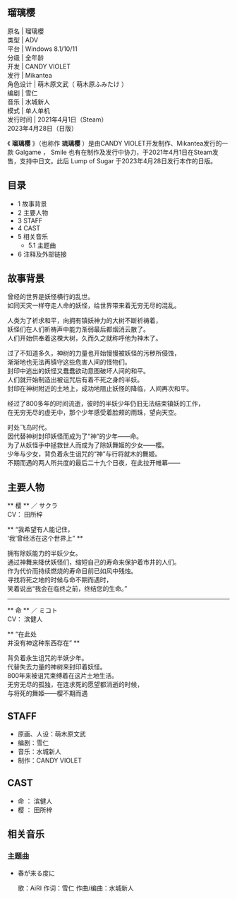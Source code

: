 瑠璃樱  
---  
原名  |  瑠璃櫻   
类型  |  ADV   
平台  |  Windows 8.1/10/11   
分级  |  全年龄   
开发  |  CANDY VIOLET   
发行  |  Mikantea   
角色设计  |  萌木原文武（  萌木原ふみたけ  ）   
编剧  |  雪仁   
音乐  |  水城新人   
模式  |  单人单机   
发行时间  |  2021年4月1日（Steam）   
2023年4月28日（日版）  
  
《 **瑠璃樱** 》（也称作 **琉璃樱** ）是由CANDY VIOLET开发制作、Mikantea发行的一款  Galgame  ，  Smile
也有在制作及发行中协力，于2021年4月1日在Steam发售，支持中日文。此后  Lump of Sugar  于2023年4月28日发行本作的日版。

##  目录

  * 1  故事背景 
  * 2  主要人物 
  * 3  STAFF 
  * 4  CAST 
  * 5  相关音乐 
    * 5.1  主题曲 
  * 6  注释及外部链接 

##  故事背景

  
曾经的世界是妖怪横行的乱世。  
如同天灾一样夺走人命的妖怪，给世界带来着无穷无尽的混乱。  
  
人类为了祈求和平，向拥有镇妖神力的大树不断祈祷着，  
妖怪们在人们祈祷声中能力渐弱最后都烟消云散了。  
人们开始供奉着这棵大树，久而久之就称呼他为神木了。  
  
过了不知道多久，神树的力量也开始慢慢被妖怪的污秽所侵蚀，  
渐渐地也无法再镇守这些危害人间的怪物们。  
封印中逃出的妖怪又蠢蠢欲动意图破坏人间的和平。  
人们就开始制造出被诅咒后有着不死之身的半妖。  
封印在神树附近的土地上，成功地阻止妖怪的降临，人间再次和平。  
  
经过了800多年的时间流逝，彼时的半妖少年仍旧无法结束镇妖的工作，  
在无穷无尽的虚无中，那个少年感受着脸颊的雨珠，望向天空。  
  
时处飞鸟时代。  
因代替神树封印妖怪而成为了“神”的少年——命。  
为了从妖怪手中拯救世人而成为了除妖舞姬的少女——樱。  
少年与少女，背负着永生诅咒的“神”与行将就木的舞姬。  
不期而遇的两人所共度的最后二十九个日夜，在此拉开帷幕——

##  主要人物

** 樱  ** ／  サクラ  
CV：  田所梓

** “我希望有人能记住，  
‘我’曾经活在这个世界上”  **  
  
拥有除妖能力的半妖少女。  
通过神舞来降伏妖怪们，缩短自己的寿命来保护着市井的人们。  
作为代价而持续燃烧的寿命目前已如风中残烛。  
寻找将死之地的时候与命不期而遇时，  
笑着说出“我会在临终之前，终结您的生命。”

* * *

** 命  ** ／  ミコト  
CV：  滨健人

** “在此处  
并没有神这种东西存在”  **  
  
背负着永生诅咒的半妖少年。  
代替失去力量的神树来封印着妖怪。  
800年来被诅咒束缚着在这片土地生活。  
无穷无尽的孤独，在连求死的愿望都消逝的时候，  
与将死的舞姬——樱不期而遇

##  STAFF

  * 原画、人设：萌木原文武 
  * 编剧：雪仁 
  * 音乐：水城新人 
  * 制作：CANDY VIOLET 

##  CAST

  * 命  ：  滨健人 
  * 樱  ：  田所梓 

##  相关音乐

###  主题曲

  * 春が来る度に 

     歌：AiRI 
     作词：雪仁 
     作曲/编曲：水城新人 